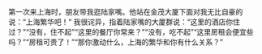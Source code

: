 第一次来上海时，朋友带我逛陆家嘴。他站在金茂大厦下面对我无比自豪的说：“上海繁华吧！” 我很诧异，指着陆家嘴的大厦群说：“这里的酒店你住过？”“没有，住不起”“这里的餐厅你常来？”“没有，吃不起”“这里房租会便宜些吗？”“房租可贵了！”“那你激动什么，上海的繁华和你有什么关系？”